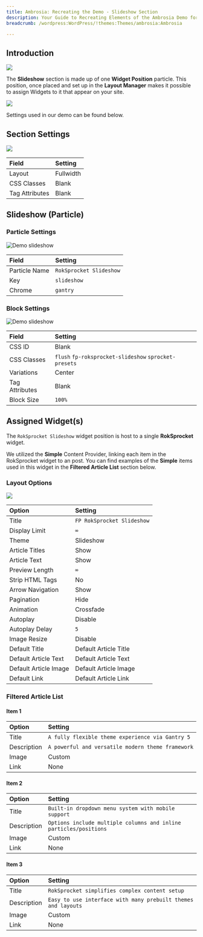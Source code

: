 ```yaml
---
title: Ambrosia: Recreating the Demo - Slideshow Section
description: Your Guide to Recreating Elements of the Ambrosia Demo for WordPress
breadcrumb: /wordpress:WordPress/!themes:Themes/ambrosia:Ambrosia

---
```


## Introduction

![](assets/demo_slideshow.png)

The **Slideshow** section is made up of one **Widget Position** particle. This position, once placed and set up in the **Layout Manager** makes it possible to assign Widgets to it that appear on your site.

![](assets/home_slideshow.jpeg)

Settings used in our demo can be found below.

## Section Settings

![](assets/demo_slideshow_settings.jpeg)

| Field          | Setting   |
| :-----         | :-----    |
| Layout         | Fullwidth |
| CSS Classes    | Blank     |
| Tag Attributes | Blank     |

## Slideshow (Particle)

### Particle Settings

![Demo slideshow](demo_slideshow_1.jpeg)

| Field         | Setting                 |
| :-----        | :-----                  |
| Particle Name | `RokSprocket Slideshow` |
| Key           | `slideshow`             |
| Chrome        | `gantry`                |

### Block Settings

![Demo slideshow](demo_slideshow_2.jpeg)

| Field          | Setting                                               |
| :-----         | :-----                                                |
| CSS ID         | Blank                                                 |
| CSS Classes    | `flush` `fp-roksprocket-slideshow` `sprocket-presets` |
| Variations     | Center                                                |
| Tag Attributes | Blank                                                 |
| Block Size     | `100%`                                                |

## Assigned Widget(s)

The `RokSprocket Slideshow` widget position is host to a single **RokSprocket** widget.

We utilized the **Simple** Content Provider, linking each item in the RokSprocket widget to an post. You can find examples of the **Simple** items used in this widget in the **Filtered Article List** section below.

### Layout Options

![](assets/demo_slideshow_3.png)

| Option                | Setting                    |
| :-----                | :-----                     |
| Title                 | `FP RokSprocket Slideshow` |
| Display Limit         | `∞`                        |
| Theme                 | Slideshow                  |
| Article Titles        | Show                       |
| Article Text          | Show                       |
| Preview Length        | `∞`                        |
| Strip HTML Tags       | No                         |
| Arrow Navigation      | Show                       |
| Pagination            | Hide                       |
| Animation             | Crossfade                  |
| Autoplay              | Disable                    |
| Autoplay Delay        | `5`                        |
| Image Resize          | Disable                    |
| Default Title         | Default Article Title      |
| Default Article Text  | Default Article Text       |
| Default Article Image | Default Article Image      |
| Default Link          | Default Article Link       |

### Filtered Article List

#### Item 1

| Option      | Setting                                              |
| :-----      | :-----                                               |
| Title       | `A fully flexible theme experience via Gantry 5`     |
| Description | `A powerful and versatile modern theme framework` |
| Image       | Custom                                               |
| Link        | None                                                 |

#### Item 2

| Option      | Setting                                                           |
| :-----      | :-----                                                            |
| Title       | `Built-in dropdown menu system with mobile support`               |
| Description | `Options include multiple columns and inline particles/positions` |
| Image       | Custom                                                            |
| Link        | None                                                              |

#### Item 3

| Option      | Setting                                                       |
| :-----      | :-----                                                        |
| Title       | `RokSprocket simplifies complex content setup`                |
| Description | `Easy to use interface with many prebuilt themes and layouts` |
| Image       | Custom                                                        |
| Link        | None                                                          |



